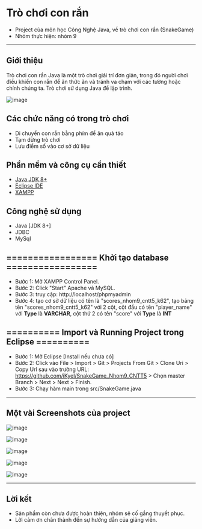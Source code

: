 # Trò chơi con rắn
* Project của môn học Công Nghệ Java, về trò chơi con rắn (SnakeGame)
* Nhóm thực hiện: nhóm 9
***
## Giới thiệu

Trò chơi con rắn Java là một trò chơi giải trí đơn giản, trong đó người chơi điều khiển con rắn để ăn thức ăn và tránh va chạm với các tường hoặc chính chúng ta. Trò chơi sử dụng Java để lập trình.

![image](https://user-images.githubusercontent.com/111947701/235714505-1ca890ba-95c6-4931-9289-c3bcd20f715b.png)

## Các chức năng có trong trò chơi
* Di chuyển con rắn bằng phím để ăn quả táo
* Tạm dừng trò chơi
* Lưu điểm số vào cơ sở dữ liệu

## Phần mềm và công cụ cần thiết

* [Java JDK 8+](https://www.oracle.com/java/technologies/downloads/#jdk19-windows)
* [Eclipse IDE](https://www.eclipse.org/downloads/)
* [XAMPP](https://www.apachefriends.org/download.html)

## Công nghệ sử dụng

* Java [JDK 8+]
* JDBC
* MySql 

## ================= Khởi tạo database =================

* Bước 1: Mở XAMPP Control Panel.
* Bước 2: Click "Start" Apache và MySQL.
* Bước 3: truy cập: http://localhost/phpmyadmin
* Bước 4: tạo cơ sở dữ liệu có tên là "scores_nhom9_cntt5_k62", tạo bảng tên "scores_nhom9_cntt5_k62" với 2 cột, cột đầu có tên "player_name" với **Type** là **VARCHAR**, cột thứ 2 có tên "score" với **Type** là **INT**

## ========== Import và Running Project trong Eclipse ==========

* Bước 1: Mở Eclipse [Install nếu chưa có]
* Bước 2: Click vào File > Import > Git > Projects From Git > Clone Uri > Copy Url sau vào trường URL: 
https://github.com/iKyel/SnakeGame_Nhom9_CNTT5 > Chọn master Branch > Next > Next > Finish.
* Bước 3: Chạy hàm main trong src/SnakeGame.java

***

## Một vài Screenshots của project

![image](https://user-images.githubusercontent.com/111947701/235725896-e93a74b1-3a8d-4122-b6df-1dc2203e8ad0.png)

![image](https://user-images.githubusercontent.com/111947701/235725925-2d20aa95-1401-48f8-ae15-a8fcaf887185.png)

![image](https://user-images.githubusercontent.com/111947701/235725954-9ec11409-e8e8-43be-8307-6d3d4f5fb529.png)

![image](https://user-images.githubusercontent.com/111947701/235726013-4d63012b-bfc9-45d0-9560-8fe4e27f66f3.png)

![image](https://user-images.githubusercontent.com/111947701/235726065-0e91157e-ed94-4b63-aa87-997f6edf1b0b.png)

***

## Lời kết
* Sản phẩm còn chưa được hoàn thiện, nhóm sẽ cố gắng thuyết phục.
* Lời cảm ơn chân thành đến sự hướng dẫn của giảng viên.
 




